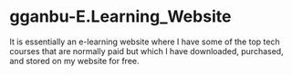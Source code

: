 # gganbu-E.Learning_Website
It is essentially an e-learning website where I have some of the top tech courses that are normally paid but which I have downloaded, purchased, and stored on my website for free. 
